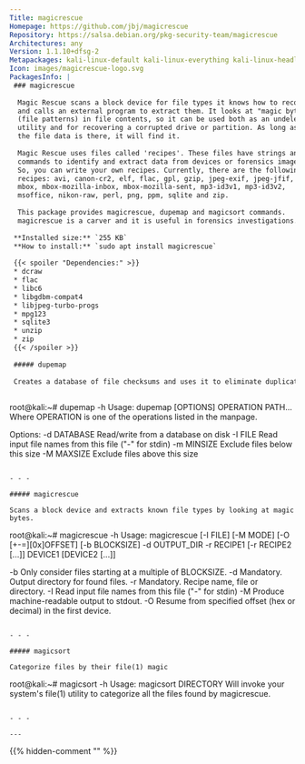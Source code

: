 ```yaml
---
Title: magicrescue
Homepage: https://github.com/jbj/magicrescue
Repository: https://salsa.debian.org/pkg-security-team/magicrescue
Architectures: any
Version: 1.1.10+dfsg-2
Metapackages: kali-linux-default kali-linux-everything kali-linux-headless kali-linux-large kali-tools-forensics kali-tools-respond 
Icon: images/magicrescue-logo.svg
PackagesInfo: |
 ### magicrescue
 
  Magic Rescue scans a block device for file types it knows how to recover
  and calls an external program to extract them. It looks at "magic bytes"
  (file patterns) in file contents, so it can be used both as an undelete
  utility and for recovering a corrupted drive or partition. As long as
  the file data is there, it will find it.
   
  Magic Rescue uses files called 'recipes'. These files have strings and
  commands to identify and extract data from devices or forensics images.
  So, you can write your own recipes. Currently, there are the following
  recipes: avi, canon-cr2, elf, flac, gpl, gzip, jpeg-exif, jpeg-jfif,
  mbox, mbox-mozilla-inbox, mbox-mozilla-sent, mp3-id3v1, mp3-id3v2,
  msoffice, nikon-raw, perl, png, ppm, sqlite and zip.
   
  This package provides magicrescue, dupemap and magicsort commands.
  magicrescue is a carver and it is useful in forensics investigations.
 
 **Installed size:** `255 KB`  
 **How to install:** `sudo apt install magicrescue`  
 
 {{< spoiler "Dependencies:" >}}
 * dcraw
 * flac
 * libc6 
 * libgdbm-compat4 
 * libjpeg-turbo-progs
 * mpg123
 * sqlite3
 * unzip
 * zip
 {{< /spoiler >}}
 
 ##### dupemap
 
 Creates a database of file checksums and uses it to eliminate duplicates
 
 ```
 root@kali:~# dupemap -h
 Usage: dupemap [OPTIONS] OPERATION PATH...
 Where OPERATION is one of the operations listed in the manpage.
 
 Options:
   -d DATABASE   Read/write from a database on disk
   -I FILE       Read input file names from this file ("-" for stdin)
   -m MINSIZE    Exclude files below this size
   -M MAXSIZE    Exclude files above this size
 ```
 
 - - -
 
 ##### magicrescue
 
 Scans a block device and extracts known file types by looking at magic bytes.
 
 ```
 root@kali:~# magicrescue -h
 Usage: magicrescue [-I FILE] [-M MODE] [-O [+-=][0x]OFFSET] [-b BLOCKSIZE]
 	-d OUTPUT_DIR -r RECIPE1 [-r RECIPE2 [...]] DEVICE1 [DEVICE2 [...]]
 
   -b  Only consider files starting at a multiple of BLOCKSIZE.
   -d  Mandatory.  Output directory for found files.
   -r  Mandatory.  Recipe name, file or directory.
   -I  Read input file names from this file ("-" for stdin)
   -M  Produce machine-readable output to stdout.
   -O  Resume from specified offset (hex or decimal) in the first device.
 
 ```
 
 - - -
 
 ##### magicsort
 
 Categorize files by their file(1) magic
 
 ```
 root@kali:~# magicsort -h
 Usage: magicsort DIRECTORY
 Will invoke your system's file(1) utility to categorize all the files found
 by magicrescue.
 ```
 
 - - -
 
---
```

{{% hidden-comment "<!--Do not edit anything above this line-->" %}}
